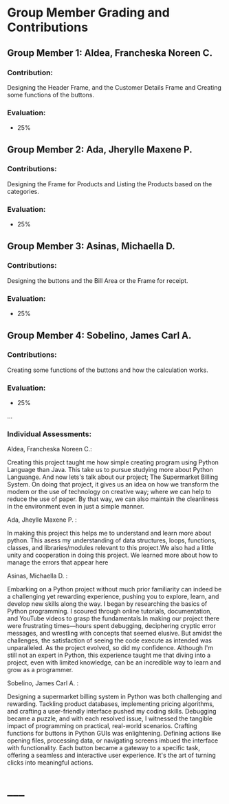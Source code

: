 # Group Member Grading and Contributions

## Group Member 1: Aldea, Francheska Noreen C.

### Contribution: 

Designing the Header Frame, and the Customer Details Frame
and Creating some functions of the buttons.



### Evaluation:
- 25%

## Group Member 2: Ada, Jherylle Maxene P.

### Contributions:

Designing the Frame for Products and Listing the Products
based on the categories.



### Evaluation:
- 25%

## Group Member 3: Asinas, Michaella D.

### Contributions:
Designing the buttons and the Bill Area or the Frame for
receipt.


### Evaluation:
- 25%

## Group Member 4: Sobelino, James Carl A.

### Contributions:
Creating some functions of the buttons and how the calculation
works.

### Evaluation:
- 25%

...

### Individual Assessments:

Aldea, Francheska Noreen C.:

Creating this project taught me how simple creating program using Python Language than Java. This take us to pursue studying more about Python Languange. And now lets's talk about our project;  The Supermarket Billing System. On doing that project, it gives us an idea on how we transform the modern or the use of technology on creative way; where we can help to reduce the use of paper. By that way, we can also maintain the cleanliness in the environment even in just a simple manner.

Ada, Jheylle Maxene P. :

In making this project this helps me to understand and learn more about python. This asess my understanding of data structures, loops, functions, classes, and libraries/modules relevant to this project.We also had a little unity and cooperation in doing this project. We learned more about how to manage the errors that appear here

Asinas, Michaella D. :

Embarking on a Python project without much prior familiarity can indeed be a challenging yet rewarding experience, pushing you to explore, learn, and develop new skills along the way. I began by researching the basics of Python programming. I scoured through online tutorials, documentation, and YouTube videos to grasp the fundamentals.In making our project there were frustrating times—hours spent debugging, deciphering cryptic error messages, and wrestling with concepts that seemed elusive. But amidst the challenges, the satisfaction of seeing the code execute as intended was unparalleled. As the project evolved, so did my confidence. Although I'm still not an expert in Python, this experience taught me that diving into a project, even with limited knowledge, can be an incredible way to learn and grow as a programmer.

Sobelino, James Carl A. :

Designing a supermarket billing system in Python was both challenging and rewarding. Tackling product databases, implementing pricing algorithms, and crafting a user-friendly interface pushed my coding skills. Debugging became a puzzle, and with each resolved issue, I witnessed the tangible impact of programming on practical, real-world scenarios. Crafting functions for buttons in Python GUIs was enlightening. Defining actions like opening files, processing data, or navigating screens imbued the interface with functionality. Each button became a gateway to a specific task, offering a seamless and interactive user experience. It's the art of turning clicks into meaningful actions.

# ___
